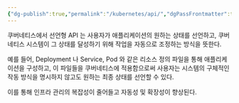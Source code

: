 ```yaml
---
{"dg-publish":true,"permalink":"/kubernetes/api/","dgPassFrontmatter":true,"created":"2024-04-05T14:07:23.000+09:00","updated":"2024-05-11T11:38:28.144+09:00"}
---
```


쿠버네티스에서 선언형 API 는 사용자가 애플리케이션의 원하는 상태를 선언하고, 쿠버네티스 시스템이 그 상태를 달성하기 위해 작업을 자동으로 조정하는 방식을 뜻한다.

예를 들어, Deployment 나 Service, Pod 와 같은 리소스 정의 파일을 통해 애플리케이션을 구성하고, 이 파일들을 쿠버네티스에 적용함으로써 사용자는 시스템의 구체적인 작동 방식을 명시하지 않고도 원하는 최종 상태를 선언할 수 있다.

이를 통해 인프라 관리의 복잡성이 줄어들고 자동성 및 확장성이 향상된다.
